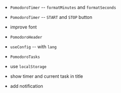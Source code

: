 - `PomodoroTimer` -- `formatMinutes` and `formatSeconds`
- `PomodoroTimer` -- `START` and `STOP` button

- improve font

- `PomodoroHeader`

- `useConfig` -- with `lang`

- `PomodoroTasks`

- use `localStorage`

- show timer and current task in title

- add notification
